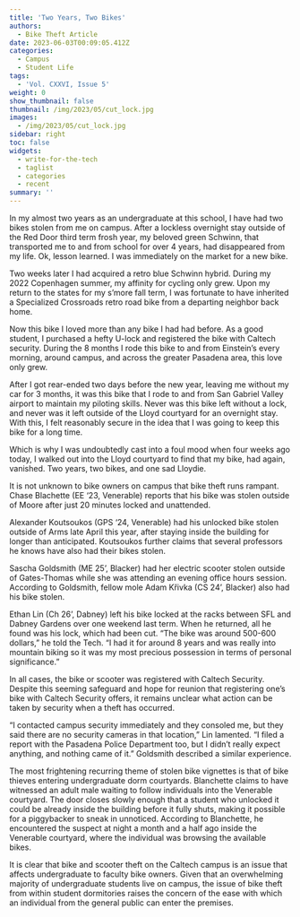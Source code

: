 ```yaml
---
title: 'Two Years, Two Bikes'
authors:
  - Bike Theft Article
date: 2023-06-03T00:09:05.412Z
categories:
  - Campus
  - Student Life
tags:
  - 'Vol. CXXVI, Issue 5'
weight: 0
show_thumbnail: false
thumbnail: /img/2023/05/cut_lock.jpg
images:
  - /img/2023/05/cut_lock.jpg
sidebar: right
toc: false
widgets:
  - write-for-the-tech
  - taglist
  - categories
  - recent
summary: ''
---
```


In my almost two years as an undergraduate at this school, I have had two bikes stolen from me on campus. After a lockless overnight stay outside of the Red Door third term frosh year, my beloved green Schwinn, that transported me to and from school for over 4 years, had disappeared from my life. Ok, lesson learned. I was immediately on the market for a new bike. 

Two weeks later I had acquired a retro blue Schwinn hybrid. During my 2022 Copenhagen summer, my affinity for cycling only grew. Upon my return to the states for my s’more fall term, I was fortunate to have inherited a Specialized Crossroads retro road bike from a departing neighbor back home. 

Now this bike I loved more than any bike I had had before. As a good student, I purchased a hefty U-lock and registered the bike with Caltech security. During the 8 months I rode this bike to and from Einstein’s every morning, around campus, and across the greater Pasadena area, this love only grew. 

After I got rear-ended two days before the new year, leaving me without my car for 3 months, it was this bike that I rode to and from San Gabriel Valley airport to maintain my piloting skills. Never was this bike left without a lock, and never was it left outside of the Lloyd courtyard for an overnight stay. With this, I felt reasonably secure in the idea that I was going to keep this bike for a long time. 

Which is why I was undoubtedly cast into a foul mood when four weeks ago today, I walked out into the Lloyd courtyard to find that my bike, had again, vanished. Two years, two bikes, and one sad Lloydie. 

It is not unknown to bike owners on campus that bike theft runs rampant. Chase Blachette (EE ‘23, Venerable) reports that his bike was stolen outside of Moore after just 20 minutes locked and unattended. 

Alexander Koutsoukos (GPS ‘24, Venerable) had his unlocked bike stolen outside of Arms late April this year, after staying inside the building for longer than anticipated. Koutsoukos further claims that several professors he knows have also had their bikes stolen. 

Sascha Goldsmith (ME 25’, Blacker) had her electric scooter stolen outside of Gates-Thomas while she was attending an evening office hours session. According to Goldsmith, fellow mole Adam Křivka (CS 24’, Blacker) also had his bike stolen. 

Ethan Lin (Ch 26’, Dabney) left his bike locked at the racks between SFL and Dabney Gardens over one weekend last term. When he returned, all he found was his lock, which had been cut. “The bike was around 500-600 dollars,” he told the Tech. “I had it for around 8 years and was really into mountain biking so it was my most precious possession in terms of personal significance.”

In all cases, the bike or scooter was registered with Caltech Security. Despite this seeming safeguard and hope for reunion that registering one’s bike with Caltech Security offers, it remains unclear what action can be taken by security when a theft has occurred.

“I contacted campus security immediately and they consoled me, but they said there are no security cameras in that location,” Lin lamented. “I filed a report with the Pasadena Police Department too, but I didn’t really expect anything, and nothing came of it.” Goldsmith described a similar experience.

The most frightening recurring theme of stolen bike vignettes is that of bike thieves entering undergraduate dorm courtyards. Blanchette claims to have witnessed an adult male waiting to follow individuals into the Venerable courtyard. The door closes slowly enough that a student who unlocked it could be already inside the building before it fully shuts, making it possible for a piggybacker to sneak in unnoticed. According to Blanchette, he encountered the suspect at night a month and a half ago inside the Venerable courtyard, where the individual was browsing the available bikes. 

It is clear that bike and scooter theft on the Caltech campus is an issue that affects undergraduate to faculty bike owners. Given that an overwhelming majority of undergraduate students live on campus, the issue of bike theft from within student dormitories raises the concern of the ease with which an individual from the general public can enter the premises.
